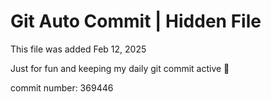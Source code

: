 # Git Auto Commit | Hidden File

This file was added Feb 12, 2025

Just for fun and keeping my daily git commit active 🤪

commit number: 369446
